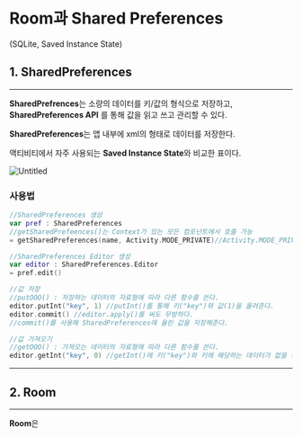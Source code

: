# Room과 Shared Preferences

(SQLite, Saved Instance State)

## 1. SharedPreferences

---

**SharedPrefrences**는 소량의 데이터를 키/값의 형식으로 저장하고, **SharedPreferences API** 를 통해 값을 읽고 쓰고 관리할 수 있다.

**SharedPreferences**는 앱 내부에 xml의 형태로 데이터를 저장한다.

액티비티에서 자주 사용되는 **Saved Instance State**와 비교한 표이다.

![Untitled](Room%E1%84%80%E1%85%AA%20Shared%20Preferences%2005a5d959cd8b4c55bc7e0eb3e28ae885/Untitled.png)

### 사용법

```kotlin
//SharedPreferences 생성
var pref : SharedPreferences 
//getSharedPrefeences()는 Context가 있는 모든 컴포넌트에서 호출 가능
= getSharedPreferences(name, Activity.MODE_PRIVATE)//Activity.MODE_PRIVATE는 기본값이다.

//SharedPreferences Editor 생성
var editor : SharedPreferences.Editor
= pref.edit()

//값 저장
//putOOO() : 저장하는 데이터의 자료형에 따라 다른 함수를 쓴다.
editor.putInt("key", 1) //putInt()를 통해 키("key")와 값(1)을 올려준다.
editor.commit() //editor.apply()를 써도 무방하다. 
//commit()를 사용해 SharedPreferences에 올린 값을 저장해준다.

//값 가져오기
//getOOO() : 가져오는 데이터의 자료형에 따라 다른 함수를 쓴다.
editor.getInt("key", 0) //getInt()에 키("key")와 키에 해당하는 데이터가 없을 경우, 반환되는 값(0)을 넣어준다.
```

---

## 2. Room

---

**Room**은